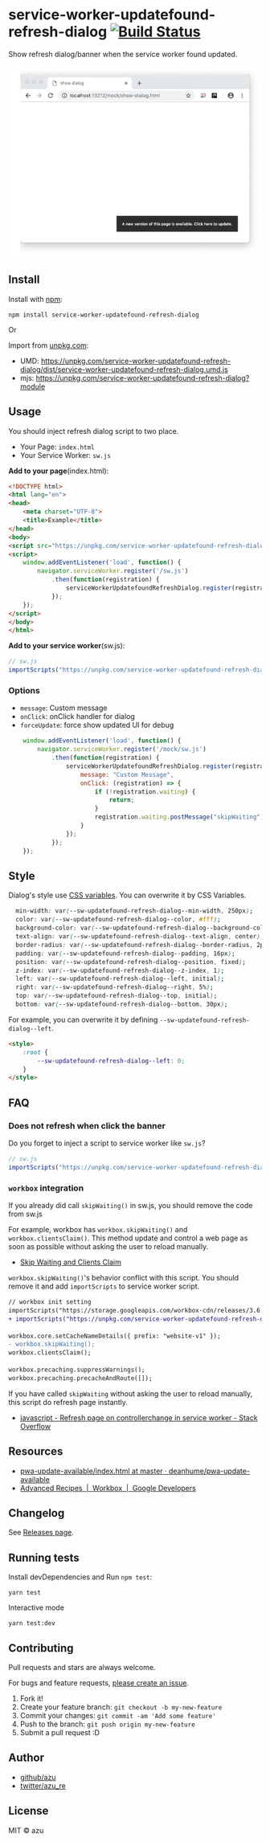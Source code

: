 # service-worker-updatefound-refresh-dialog [![Build Status](https://travis-ci.org/azu/service-worker-updatefound-refresh-dialog.svg?branch=master)](https://travis-ci.org/azu/service-worker-updatefound-refresh-dialog)

Show refresh dialog/banner when the service worker found updated.

![screen shot](./docs/screenshot.png)

## Install

Install with [npm](https://www.npmjs.com/):

    npm install service-worker-updatefound-refresh-dialog

Or

Import from [unpkg.com](https://unpkg.com/):

- UMD: https://unpkg.com/service-worker-updatefound-refresh-dialog/dist/service-worker-updatefound-refresh-dialog.umd.js
- mjs: https://unpkg.com/service-worker-updatefound-refresh-dialog?module

## Usage

You should inject refresh dialog script to two place.

- Your Page: `index.html`
- Your Service Worker: `sw.js`

**Add to your page**(index.html):

```html
<!DOCTYPE html>
<html lang="en">
<head>
    <meta charset="UTF-8">
    <title>Example</title>
</head>
<body>
<script src="https://unpkg.com/service-worker-updatefound-refresh-dialog/dist/service-worker-updatefound-refresh-dialog.umd.js"></script>
<script>
    window.addEventListener('load', function() {
        navigator.serviceWorker.register('/sw.js')
            .then(function(registration) {
                serviceWorkerUpdatefoundRefreshDialog.register(registration);
            });
    });
</script>
</body>
</html>
```

**Add to your service worker**(sw.js):

```js
// sw.js
importScripts("https://unpkg.com/service-worker-updatefound-refresh-dialog/dist/service-worker-updatefound-refresh-dialog.umd.js");
```

### Options

- `message`: Custom message
- `onClick`: onClick handler for dialog
- `forceUpdate`: force show updated UI for debug

```js
    window.addEventListener('load', function() {
        navigator.serviceWorker.register('/mock/sw.js')
            .then(function(registration) {
                serviceWorkerUpdatefoundRefreshDialog.register(registration, {
                    message: "Custom Message",
                    onClick: (registration) => {
                        if (!registration.waiting) {
                            return;
                        }
                        registration.waiting.postMessage("skipWaiting");
                    }
                });
            });
    });
```

## Style

Dialog's style use [CSS variables](https://developer.mozilla.org/en-US/docs/Web/CSS/--*).
You can overwrite it by CSS Variables.

```css
  min-width: var(--sw-updatefound-refresh-dialog--min-width, 250px);
  color: var(--sw-updatefound-refresh-dialog--color, #fff);
  background-color: var(--sw-updatefound-refresh-dialog--background-color, #333);
  text-align: var(--sw-updatefound-refresh-dialog--text-align, center);
  border-radius: var(--sw-updatefound-refresh-dialog--border-radius, 2px);
  padding: var(--sw-updatefound-refresh-dialog--padding, 16px);
  position: var(--sw-updatefound-refresh-dialog--position, fixed);
  z-index: var(--sw-updatefound-refresh-dialog--z-index, 1);
  left: var(--sw-updatefound-refresh-dialog--left, initial);
  right: var(--sw-updatefound-refresh-dialog--right, 5%);
  top: var(--sw-updatefound-refresh-dialog--top, initial);
  bottom: var(--sw-updatefound-refresh-dialog--bottom, 30px);
```

For example, you can overwrite it by defining `--sw-updatefound-refresh-dialog--left`.

```html
<style>
    :root {
        --sw-updatefound-refresh-dialog--left: 0;
    }
</style>
```

## FAQ

### Does not refresh when click the banner

Do you forget to inject a script to service worker like `sw.js`?

```js
// sw.js
importScripts("https://unpkg.com/service-worker-updatefound-refresh-dialog/service-worker-updatefound-refresh-dialog.umd.js");
```

### `workbox` integration

If you already did call `skipWaiting()` in sw.js, you should remove the code from sw.js

For example, workbox has `workbox.skipWaiting()` and `workbox.clientsClaim()`.
This method update and control a web page as soon as possible without asking the user to reload manually.

- [Skip Waiting and Clients Claim](https://developers.google.com/web/tools/workbox/modules/workbox-sw#skip_waiting_and_clients_claim)

`workbox.skipWaiting()`'s behavior conflict with this script.
You should remove it and add `importScripts` to service worker script.

```diff
// workbox init setting
importScripts("https://storage.googleapis.com/workbox-cdn/releases/3.6.1/workbox-sw.js");
+ importScripts("https://unpkg.com/service-worker-updatefound-refresh-dialog/service-worker-updatefound-refresh-dialog.umd.js")

workbox.core.setCacheNameDetails({ prefix: "website-v1" });
- workbox.skipWaiting();
workbox.clientsClaim();

workbox.precaching.suppressWarnings();
workbox.precaching.precacheAndRoute([]);
```

If you have called `skipWaiting` without asking the user to reload manually, this script do refresh page instantly.

- [javascript - Refresh page on controllerchange in service worker - Stack Overflow](https://stackoverflow.com/questions/41891031/refresh-page-on-controllerchange-in-service-worker)

## Resources

- [pwa-update-available/index.html at master · deanhume/pwa-update-available](https://github.com/deanhume/pwa-update-available/blob/master/index.html)
- [Advanced Recipes  |  Workbox  |  Google Developers](https://developers.google.com/web/tools/workbox/guides/advanced-recipes)

## Changelog

See [Releases page](https://github.com/azu/service-worker-updatefound-refresh-dialog/releases).

## Running tests

Install devDependencies and Run `npm test`:

    yarn test

Interactive mode

    yarn test:dev

## Contributing

Pull requests and stars are always welcome.

For bugs and feature requests, [please create an issue](https://github.com/azu/service-worker-updatefound-refresh-dialog/issues).

1. Fork it!
2. Create your feature branch: `git checkout -b my-new-feature`
3. Commit your changes: `git commit -am 'Add some feature'`
4. Push to the branch: `git push origin my-new-feature`
5. Submit a pull request :D

## Author

- [github/azu](https://github.com/azu)
- [twitter/azu_re](https://twitter.com/azu_re)

## License

MIT © azu
